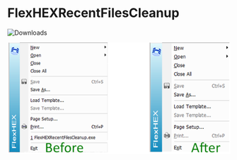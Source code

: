 # FlexHEXRecentFilesCleanup
<img src="https://img.shields.io/github/downloads/JoshuaMaitland/FlexHEXRecentFilesCleanup/total?label=Downloads" alt="Downloads"/>

![Comparison](Images/Comparison.png)
